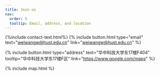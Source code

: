 ```yaml
---
title: Join us
nav:
  order: 5
  tooltip: Email, address, and location
---
```

{%include contact-text.html%}
{%
  include button.html
  type="email"
  text="weiwangw@hust.edu.cn"
  link="weiwangw@hust.edu.cn"
%}

{%
  include button.html
  type="address"
  text="华中科技大学东17楼F404"
  tooltip="华中科技大学东17楼F区"
  link="https://www.google.com/maps"
%}

{% include map.html %}
